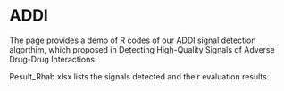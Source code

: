 # ADDI
The page provides a demo of R codes of our ADDI signal detection algorthim, which proposed in Detecting High-Quality Signals of Adverse Drug-Drug Interactions.

Result_Rhab.xlsx lists the signals detected and their evaluation results.
